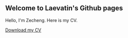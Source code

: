 ## Welcome to Laevatin's Github pages

Hello, I'm Zecheng. Here is my CV.

[Download my CV](https://github.com/laevatin/laevatin.github.io/raw/main/pdf/resume.pdf)
